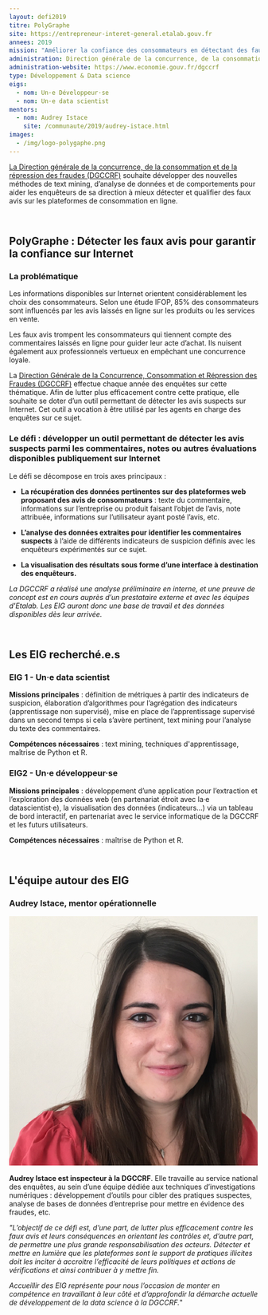```yaml
---
layout: defi2019
titre: PolyGraphe
site: https://entrepreneur-interet-general.etalab.gouv.fr
annees: 2019
mission: "Améliorer la confiance des consommateurs en détectant des faux avis sur Internet"
administration: Direction générale de la concurrence, de la consommation et de la répression des fraudes
administration-website: https://www.economie.gouv.fr/dgccrf
type: Développement & Data science
eigs:
  - nom: Un·e Développeur·se
  - nom: Un·e data scientist
mentors:
  - nom: Audrey Istace
    site: /communaute/2019/audrey-istace.html
images: 
  - /img/logo-polygaphe.png
---
```


[La Direction générale de la concurrence, de la consommation
et de la répression des fraudes (DGCCRF)](https://www.economie.gouv.fr/dgccrf)
souhaite développer des nouvelles méthodes de text mining, d’analyse de données et de
comportements pour aider les enquêteurs de sa direction à mieux
détecter et qualifier des faux avis sur les plateformes de
consommation en ligne.

<br/>

## PolyGraphe : Détecter les faux avis pour garantir la confiance sur Internet

### La problématique

Les informations disponibles sur Internet orientent considérablement
les choix des consommateurs. Selon une étude IFOP, 85% des
consommateurs sont influencés par les avis laissés en ligne sur les
produits ou les services en vente.

Les faux avis trompent les consommateurs qui tiennent compte des
commentaires laissés en ligne pour guider leur acte d’achat. Ils
nuisent également aux professionnels vertueux en empêchant une
concurrence loyale.

La [Direction Générale de la Concurrence, Consommation et Répression
des Fraudes (DGCCRF)](https://www.economie.gouv.fr/dgccrf) effectue chaque année des enquêtes sur cette
thématique. Afin de lutter plus efficacement contre cette pratique,
elle souhaite se doter d’un outil permettant de détecter les avis
suspects sur Internet. Cet outil a vocation à être utilisé par les
agents en charge des enquêtes sur ce sujet.

### Le défi : développer un outil permettant de détecter les avis suspects parmi les commentaires, notes ou autres évaluations disponibles publiquement sur Internet

Le défi se décompose en trois axes principaux :

* **La récupération des données pertinentes sur des plateformes web
  proposant des avis de consommateurs** : texte du commentaire,
  informations sur l’entreprise ou produit faisant l’objet de l’avis,
  note attribuée, informations sur l’utilisateur ayant posté l’avis,
  etc.

* **L’analyse des données extraites pour identifier les commentaires
  suspects** à l’aide de différents indicateurs de suspicion définis
  avec les enquêteurs expérimentés sur ce sujet.

* **La visualisation des résultats sous forme d’une interface à
  destination des enquêteurs.**

_La DGCCRF a réalisé une analyse préliminaire en interne, et une preuve
de concept est en cours auprès d’un prestataire externe et avec les équipes d'Etalab. Les EIG
auront donc une base de travail et des données disponibles dès leur
arrivée._

<br/>

## Les EIG recherché.e.s

### EIG 1 - Un·e data scientist

**Missions principales** : définition de métriques à partir des
indicateurs de suspicion, élaboration d’algorithmes pour l’agrégation
des indicateurs (apprentissage non supervisé), mise en place de
l’apprentissage supervisé dans un second temps si cela s’avère
pertinent, text mining pour l’analyse du texte des
commentaires. 

**Compétences nécessaires** : text mining, techniques d'apprentissage, 
maîtrise de Python et R.

### EIG2 - Un·e développeur·se

**Missions principales** : développement d’une application pour
l’extraction et l’exploration des données web (en partenariat étroit
avec la·e datascientist·e), la visualisation des données (indicateurs…)
via un tableau de bord interactif, en partenariat avec le service
informatique de la DGCCRF et les futurs utilisateurs.

**Compétences nécessaires** : maîtrise de Python et R. 

<br/>

## L'équipe autour des EIG

### Audrey Istace, mentor opérationnelle

![Audrey Istace](/img/communaute/audrey-istace.png)

**Audrey Istace est inspecteur à la DGCCRF**. Elle
travaille au service national des enquêtes, au sein d’une équipe
dédiée aux techniques d’investigations numériques : développement
d’outils pour cibler des pratiques suspectes, analyse de bases de
données d’entreprise pour mettre en évidence des fraudes, etc.

_"L’objectif de ce défi est, d’une part, de lutter plus efficacement
contre les faux avis et leurs conséquences en orientant les contrôles
et, d’autre part, de permettre une plus grande responsabilisation des
acteurs. Détecter et mettre en lumière que les plateformes sont le
support de pratiques illicites doit les inciter à accroitre
l’efficacité de leurs politiques et actions de vérifications et ainsi
contribuer à y mettre fin._

_Accueillir des EIG représente pour nous l’occasion de monter en
compétence en travaillant à leur côté et d’approfondir la démarche
actuelle de développement de la data science à la DGCCRF._"
